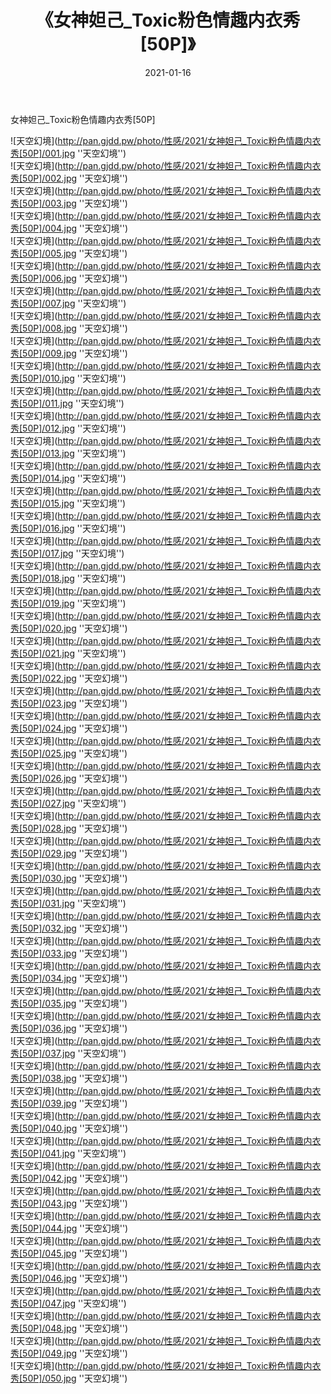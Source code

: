 ﻿---
layout: post
title:  《女神妲己_Toxic粉色情趣内衣秀[50P]》
date:   2021-01-16
img: http://pan.gjdd.pw/photo/性感/2021/女神妲己_Toxic粉色情趣内衣秀[50P]/000.jpg
categories: [美女, 性感, 泳衣]
---

女神妲己_Toxic粉色情趣内衣秀[50P]



![天空幻境](http://pan.gjdd.pw/photo/性感/2021/女神妲己_Toxic粉色情趣内衣秀[50P]/001.jpg ''天空幻境'') <br>
![天空幻境](http://pan.gjdd.pw/photo/性感/2021/女神妲己_Toxic粉色情趣内衣秀[50P]/002.jpg ''天空幻境'') <br>
![天空幻境](http://pan.gjdd.pw/photo/性感/2021/女神妲己_Toxic粉色情趣内衣秀[50P]/003.jpg ''天空幻境'') <br>
![天空幻境](http://pan.gjdd.pw/photo/性感/2021/女神妲己_Toxic粉色情趣内衣秀[50P]/004.jpg ''天空幻境'') <br>
![天空幻境](http://pan.gjdd.pw/photo/性感/2021/女神妲己_Toxic粉色情趣内衣秀[50P]/005.jpg ''天空幻境'') <br>
![天空幻境](http://pan.gjdd.pw/photo/性感/2021/女神妲己_Toxic粉色情趣内衣秀[50P]/006.jpg ''天空幻境'') <br>
![天空幻境](http://pan.gjdd.pw/photo/性感/2021/女神妲己_Toxic粉色情趣内衣秀[50P]/007.jpg ''天空幻境'') <br>
![天空幻境](http://pan.gjdd.pw/photo/性感/2021/女神妲己_Toxic粉色情趣内衣秀[50P]/008.jpg ''天空幻境'') <br>
![天空幻境](http://pan.gjdd.pw/photo/性感/2021/女神妲己_Toxic粉色情趣内衣秀[50P]/009.jpg ''天空幻境'') <br>
![天空幻境](http://pan.gjdd.pw/photo/性感/2021/女神妲己_Toxic粉色情趣内衣秀[50P]/010.jpg ''天空幻境'') <br>
![天空幻境](http://pan.gjdd.pw/photo/性感/2021/女神妲己_Toxic粉色情趣内衣秀[50P]/011.jpg ''天空幻境'') <br>
![天空幻境](http://pan.gjdd.pw/photo/性感/2021/女神妲己_Toxic粉色情趣内衣秀[50P]/012.jpg ''天空幻境'') <br>
![天空幻境](http://pan.gjdd.pw/photo/性感/2021/女神妲己_Toxic粉色情趣内衣秀[50P]/013.jpg ''天空幻境'') <br>
![天空幻境](http://pan.gjdd.pw/photo/性感/2021/女神妲己_Toxic粉色情趣内衣秀[50P]/014.jpg ''天空幻境'') <br>
![天空幻境](http://pan.gjdd.pw/photo/性感/2021/女神妲己_Toxic粉色情趣内衣秀[50P]/015.jpg ''天空幻境'') <br>
![天空幻境](http://pan.gjdd.pw/photo/性感/2021/女神妲己_Toxic粉色情趣内衣秀[50P]/016.jpg ''天空幻境'') <br>
![天空幻境](http://pan.gjdd.pw/photo/性感/2021/女神妲己_Toxic粉色情趣内衣秀[50P]/017.jpg ''天空幻境'') <br>
![天空幻境](http://pan.gjdd.pw/photo/性感/2021/女神妲己_Toxic粉色情趣内衣秀[50P]/018.jpg ''天空幻境'') <br>
![天空幻境](http://pan.gjdd.pw/photo/性感/2021/女神妲己_Toxic粉色情趣内衣秀[50P]/019.jpg ''天空幻境'') <br>
![天空幻境](http://pan.gjdd.pw/photo/性感/2021/女神妲己_Toxic粉色情趣内衣秀[50P]/020.jpg ''天空幻境'') <br>
![天空幻境](http://pan.gjdd.pw/photo/性感/2021/女神妲己_Toxic粉色情趣内衣秀[50P]/021.jpg ''天空幻境'') <br>
![天空幻境](http://pan.gjdd.pw/photo/性感/2021/女神妲己_Toxic粉色情趣内衣秀[50P]/022.jpg ''天空幻境'') <br>
![天空幻境](http://pan.gjdd.pw/photo/性感/2021/女神妲己_Toxic粉色情趣内衣秀[50P]/023.jpg ''天空幻境'') <br>
![天空幻境](http://pan.gjdd.pw/photo/性感/2021/女神妲己_Toxic粉色情趣内衣秀[50P]/024.jpg ''天空幻境'') <br>
![天空幻境](http://pan.gjdd.pw/photo/性感/2021/女神妲己_Toxic粉色情趣内衣秀[50P]/025.jpg ''天空幻境'') <br>
![天空幻境](http://pan.gjdd.pw/photo/性感/2021/女神妲己_Toxic粉色情趣内衣秀[50P]/026.jpg ''天空幻境'') <br>
![天空幻境](http://pan.gjdd.pw/photo/性感/2021/女神妲己_Toxic粉色情趣内衣秀[50P]/027.jpg ''天空幻境'') <br>
![天空幻境](http://pan.gjdd.pw/photo/性感/2021/女神妲己_Toxic粉色情趣内衣秀[50P]/028.jpg ''天空幻境'') <br>
![天空幻境](http://pan.gjdd.pw/photo/性感/2021/女神妲己_Toxic粉色情趣内衣秀[50P]/029.jpg ''天空幻境'') <br>
![天空幻境](http://pan.gjdd.pw/photo/性感/2021/女神妲己_Toxic粉色情趣内衣秀[50P]/030.jpg ''天空幻境'') <br>
![天空幻境](http://pan.gjdd.pw/photo/性感/2021/女神妲己_Toxic粉色情趣内衣秀[50P]/031.jpg ''天空幻境'') <br>
![天空幻境](http://pan.gjdd.pw/photo/性感/2021/女神妲己_Toxic粉色情趣内衣秀[50P]/032.jpg ''天空幻境'') <br>
![天空幻境](http://pan.gjdd.pw/photo/性感/2021/女神妲己_Toxic粉色情趣内衣秀[50P]/033.jpg ''天空幻境'') <br>
![天空幻境](http://pan.gjdd.pw/photo/性感/2021/女神妲己_Toxic粉色情趣内衣秀[50P]/034.jpg ''天空幻境'') <br>
![天空幻境](http://pan.gjdd.pw/photo/性感/2021/女神妲己_Toxic粉色情趣内衣秀[50P]/035.jpg ''天空幻境'') <br>
![天空幻境](http://pan.gjdd.pw/photo/性感/2021/女神妲己_Toxic粉色情趣内衣秀[50P]/036.jpg ''天空幻境'') <br>
![天空幻境](http://pan.gjdd.pw/photo/性感/2021/女神妲己_Toxic粉色情趣内衣秀[50P]/037.jpg ''天空幻境'') <br>
![天空幻境](http://pan.gjdd.pw/photo/性感/2021/女神妲己_Toxic粉色情趣内衣秀[50P]/038.jpg ''天空幻境'') <br>
![天空幻境](http://pan.gjdd.pw/photo/性感/2021/女神妲己_Toxic粉色情趣内衣秀[50P]/039.jpg ''天空幻境'') <br>
![天空幻境](http://pan.gjdd.pw/photo/性感/2021/女神妲己_Toxic粉色情趣内衣秀[50P]/040.jpg ''天空幻境'') <br>
![天空幻境](http://pan.gjdd.pw/photo/性感/2021/女神妲己_Toxic粉色情趣内衣秀[50P]/041.jpg ''天空幻境'') <br>
![天空幻境](http://pan.gjdd.pw/photo/性感/2021/女神妲己_Toxic粉色情趣内衣秀[50P]/042.jpg ''天空幻境'') <br>
![天空幻境](http://pan.gjdd.pw/photo/性感/2021/女神妲己_Toxic粉色情趣内衣秀[50P]/043.jpg ''天空幻境'') <br>
![天空幻境](http://pan.gjdd.pw/photo/性感/2021/女神妲己_Toxic粉色情趣内衣秀[50P]/044.jpg ''天空幻境'') <br>
![天空幻境](http://pan.gjdd.pw/photo/性感/2021/女神妲己_Toxic粉色情趣内衣秀[50P]/045.jpg ''天空幻境'') <br>
![天空幻境](http://pan.gjdd.pw/photo/性感/2021/女神妲己_Toxic粉色情趣内衣秀[50P]/046.jpg ''天空幻境'') <br>
![天空幻境](http://pan.gjdd.pw/photo/性感/2021/女神妲己_Toxic粉色情趣内衣秀[50P]/047.jpg ''天空幻境'') <br>
![天空幻境](http://pan.gjdd.pw/photo/性感/2021/女神妲己_Toxic粉色情趣内衣秀[50P]/048.jpg ''天空幻境'') <br>
![天空幻境](http://pan.gjdd.pw/photo/性感/2021/女神妲己_Toxic粉色情趣内衣秀[50P]/049.jpg ''天空幻境'') <br>
![天空幻境](http://pan.gjdd.pw/photo/性感/2021/女神妲己_Toxic粉色情趣内衣秀[50P]/050.jpg ''天空幻境'') <br>
